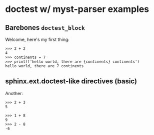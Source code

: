# doctest w/ myst-parser examples

## Barebones `doctest_block`

Welcome, here's my first thing:

```
>>> 2 + 2
4
>>> continents = 7
>>> print(f'hello world, there are {continents} continents')
hello world, there are 7 continents
```

## sphinx.ext.doctest-like directives (basic)

Another:

```{doctest} My example
>>> 2 + 3
5
```

```{doctest} A second
>>> 1 + 8
9
>>> 2 - 8
-6
```

